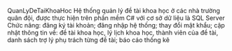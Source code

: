 QuanLyDeTaiKhoaHoc
Hệ thống quản lý đề tài khoa học ở các nhà trường quân đội, được thực hiện trên phần mềm C# với cơ sở dữ liệu là SQL Server
Chức năng: đăng ký tài khoản; đăng nhập hệ thống; thay đổi mật khẩu; cập nhật thông tin về: đề tài khoa học, lý lịch khoa học, thành viên của đề tài, danh sách trợ lý phụ trách từng đề tài; báo cáo thống kê
